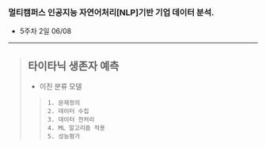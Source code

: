 ### 멀티캠퍼스 인공지능 자연어처리[NLP]기반 기업 데이터 분석.
- 5주차 2일 06/08
---
> ## 타이타닉 생존자 예측
> - 이진 분류 모델
>> ```
>> 1. 문제정의
>> 2. 데이터 수집
>> 3. 데이터 전처리
>> 4. ML 알고리즘 적용
>> 5. 성능평가
>> ```
